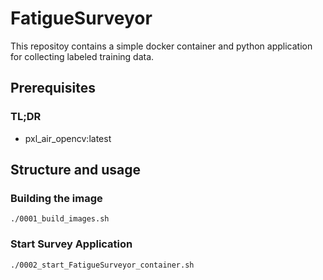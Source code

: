 # FatigueSurveyor

This repositoy contains a simple docker container and python application for collecting labeled training data.



## Prerequisites

### TL;DR
- pxl_air_opencv:latest





## Structure and usage

### Building the image





`./0001_build_images.sh`

  

### Start Survey Application

`./0002_start_FatigueSurveyor_container.sh`



